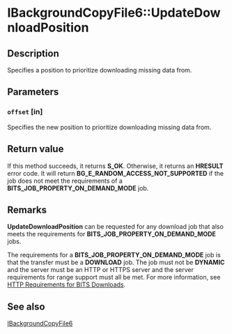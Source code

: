 # IBackgroundCopyFile6::UpdateDownloadPosition

## Description

Specifies a position to prioritize downloading missing data from.

## Parameters

### `offset` [in]

Specifies the new position to prioritize downloading missing data from.

## Return value

If this method succeeds, it returns **S_OK**. Otherwise, it returns an **HRESULT** error code. It will return **BG_E_RANDOM_ACCESS_NOT_SUPPORTED** if the job does not meet the requirements of a **BITS_JOB_PROPERTY_ON_DEMAND_MODE** job.

## Remarks

**UpdateDownloadPosition** can be requested for any download job that also meets the requirements for **BITS_JOB_PROPERTY_ON_DEMAND_MODE** jobs.

The requirements for a **BITS_JOB_PROPERTY_ON_DEMAND_MODE** job is that the transfer must be a **DOWNLOAD** job. The job must not be **DYNAMIC** and the server must be an HTTP or HTTPS server and the server requirements for range support must all be met.
For more information, see [HTTP Requirements for BITS Downloads](https://learn.microsoft.com/windows/desktop/Bits/http-requirements-for-bits-downloads).

## See also

[IBackgroundCopyFile6](https://learn.microsoft.com/windows/desktop/api/bits10_1/nn-bits10_1-ibackgroundcopyfile6)